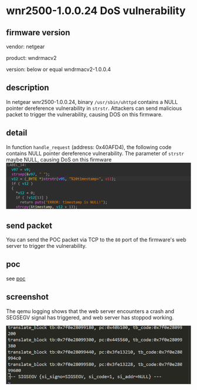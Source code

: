 # wnr2500-1.0.0.24 DoS vulnerability
## firmware version
vendor: netgear

product: wndrmacv2

version: below or equal wndrmacv2-1.0.0.4

## description
In netgear wnr2500-1.0.0.24, binary `/usr/sbin/uhttpd` contains a NULL pointer dereference vulnerability in `strstr`. Attackers can send malicious packet to trigger the vulnerability, causing DOS on this firmware.

## detail
In function `handle_request` (address: 0x40AFD4), the following code contains NULL pointer dereference vulnerability. The parameter of `strstr` maybe NULL, causing DoS on this firmware
![strstr](image.png)

## send packet
You can send the POC packet via TCP to the `80` port of the firmware's web server to trigger the vulnerability.

## poc
see [poc](./poc)

## screenshot
The qemu logging shows that the web server encounters a crash and SEGSEGV signal has triggered, and web server has stoppod working.

![crash](image-1.png)
